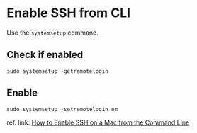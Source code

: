 # Enable SSH from CLI

Use the `systemsetup` command.

## Check if enabled

`sudo systemsetup -getremotelogin`

## Enable

`sudo systemsetup -setremotelogin on`

ref. link: [How to Enable SSH on a Mac from the Command Line](https://osxdaily.com/2016/08/16/enable-ssh-mac-command-line/)
